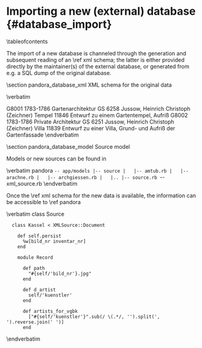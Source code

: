 
Importing a new (external) database    {#database_import}
===================================

\tableofcontents

The import of a new database is channeled through the generation and subsequent
reading of an \ref xml schema; the latter is either provided directly by the
maintainer(s) of the external database, or generated from e.g. a SQL dump of the
original database.

\section pandora_database_xml XML schema for the original data

\verbatim
<?xml version="1.0" encoding="UTF-8"?>
  <dataroot>
    <row>
      <bild_nr>G8001</bild_nr>
      <datierung>1783-1786</datierung>
      <gattung>Gartenarchitektur</gattung>
      <inventar_nr>GS 6258</inventar_nr>
      <kuenstler>Jussow, Heinrich Christoph (Zeichner)</kuenstler>
      <objekt>Tempel</objekt>
      <objekt_id>11846</objekt_id>
      <titel>Entwurf zu einem Gartentempel, Aufriß</titel>
    </row>
    <row>
      <bild_nr>G8002</bild_nr>
      <datierung>1783-1786</datierung>
      <gattung>Private Architektur</gattung>
      <inventar_nr>GS 6251</inventar_nr>
      <kuenstler>Jussow, Heinrich Christoph (Zeichner)</kuenstler>
      <objekt>Villa</objekt>
      <objekt_id>11839</objekt_id>
      <titel>Entwurf zu einer Villa, Grund- und Aufriß der Gartenfassade</titel>
    </row>
\endverbatim

\section pandora_database_model Source model

Models or new sources can be found in

\verbatim
  pandora
  `-- app/models
          |-- source
          |   |-- amtub.rb
          |   |-- arachne.rb
          |   |-- archgiessen.rb
          |   |..
          |-- source.rb
          `-- xml_source.rb
\endverbatim

Once the \ref xml schema for the new data is available, the information can be
accessible to \ref pandora

  \verbatim
    class Source

      class Kassel < XMLSource::Document

        def self.persist
          %w[bild_nr inventar_nr]
        end

        module Record

          def path
            "#{self/'bild_nr'}.jpg"
          end

          def d_artist
            self/'kuenstler'
          end

          def artists_for_vgbk
            ["#{self/'kuenstler'}".sub(/ \(.*/, '').split(', ').reverse.join(' ')]
          end
  \endverbatim
